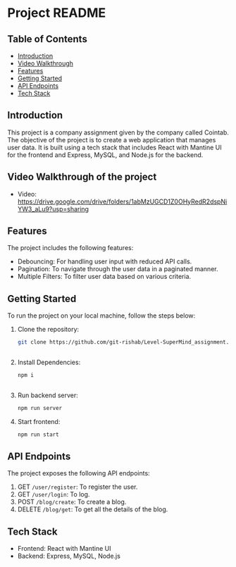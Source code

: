 # Project README

## Table of Contents
- [Introduction](#introduction)
- [Video Walkthrough](#video-walkthrough-of-the-project)
- [Features](#features)
- [Getting Started](#getting-started)
- [API Endpoints](#api-endpoints)
- [Tech Stack](#tech-stack)

## Introduction
This project is a company assignment given by the company called Cointab. The objective of the project is to create a web application that manages user data. It is built using a tech stack that includes React with Mantine UI for the frontend and Express, MySQL, and Node.js for the backend.


## Video Walkthrough of the project
- Video: https://drive.google.com/drive/folders/1abMzUGCD1Z0OHyRedR2dspNiYW3_aLu9?usp=sharing
  
## Features
The project includes the following features:
- Debouncing: For handling user input with reduced API calls.
- Pagination: To navigate through the user data in a paginated manner.
- Multiple Filters: To filter user data based on various criteria.

## Getting Started
To run the project on your local machine, follow the steps below:

1. Clone the repository:

   ```bash
   git clone https://github.com/git-rishab/Level-SuperMind_assignment.git
  
2. Install Dependencies:

   ```bash
   npm i 
  
3. Run backend server:

   ```bash
   npm run server

4. Start frontend:

   ```bash
   npm run start

## API Endpoints
The project exposes the following API endpoints:

1. GET `/user/register`: To register the user.
2. GET `/user/login`: To log.
3. POST `/blog/create`: To create a blog.
4. DELETE `/blog/get`: To get all the details of the blog.


## Tech Stack
- Frontend: React with Mantine UI
- Backend: Express, MySQL, Node.js

